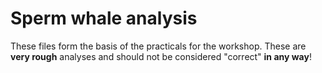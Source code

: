 # Sperm whale analysis

These files form the basis of the practicals for the workshop. These are **very rough** analyses and should not be considered "correct" **in any way**!


